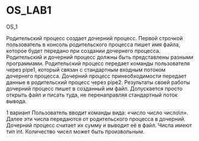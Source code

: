 # OS_LAB1
OS_1

Родительский процесс создает дочерний процесс. Первой строчкой пользователь в консоль родительского процесса пишет имя файла, которое будет передано при создании дочернего процесса. Родительский и дочерний процесс должны быть представлены разными программами. Родительский процесс передает команды пользователя через pipe1, который связан с стандартным входным потоком дочернего процесса. Дочерний процесс принеобходимости передает данные в родительский процесс через pipe2. Результаты своей работы дочерний процесс пишет в созданный им файл. Допускается просто открыть файл и писать туда, не перенаправляя стандартный поток вывода.

1 вариант Пользователь вводит команды вида: «число число число\n». Далее эти числа передаются от родительского процесса в дочерний. Дочерний процесс считает их сумму и выводит её в файл. Числа имеют тип int. Количество чисел может быть произвольным.
